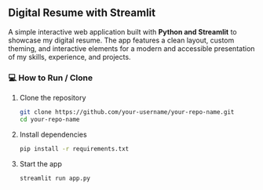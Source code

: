 ## Digital Resume with Streamlit

A simple interactive web application built with **Python and Streamlit** to showcase my digital resume. 
The app features a clean layout, custom theming, and interactive elements for a modern and accessible presentation of my skills, experience, and projects.

### 💻 How to Run / Clone

1. Clone the repository

   ```bash
   git clone https://github.com/your-username/your-repo-name.git
   cd your-repo-name
   ```

2. Install dependencies

   ```bash
   pip install -r requirements.txt
   ```

3. Start the app

   ```bash
   streamlit run app.py
   ```


